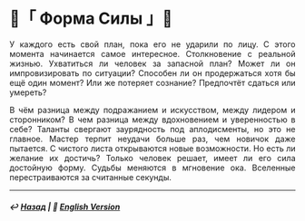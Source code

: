 
# 👊「 Форма Силы 」👊
<p align="justify">У каждого есть свой план, пока его не ударили по лицу. С этого момента начинается самое интересное. Столкновение с реальной жизнью. Ухватиться ли человек за запасной план? Может ли он импровизировать по ситуации? Способен ли он продержаться хотя бы ещё один момент? Или же потеряет сознание? Предпочтёт сдаться или умереть?</p>

<p align="justify">В чём разница между подражанием и искусством, между лидером и сторонником? В чем разница между вдохновением и уверенностью в себе? Таланты свергают заурядность под аплодисменты, но это не главное. Мастер терпит неудачи больше раз, чем новичок даже пытается. С чистого листа открываются новые возможности. Но есть ли желание их достичь? Только человек решает, имеет ли его сила достойную форму. Судьбы меняются в мгновение ока. Вселенные перестраиваются за считанные секунды.</p>

***

##### ↩️ [Назад](index-2.md) | 🗽 [English Version](shape_of_force.md)

